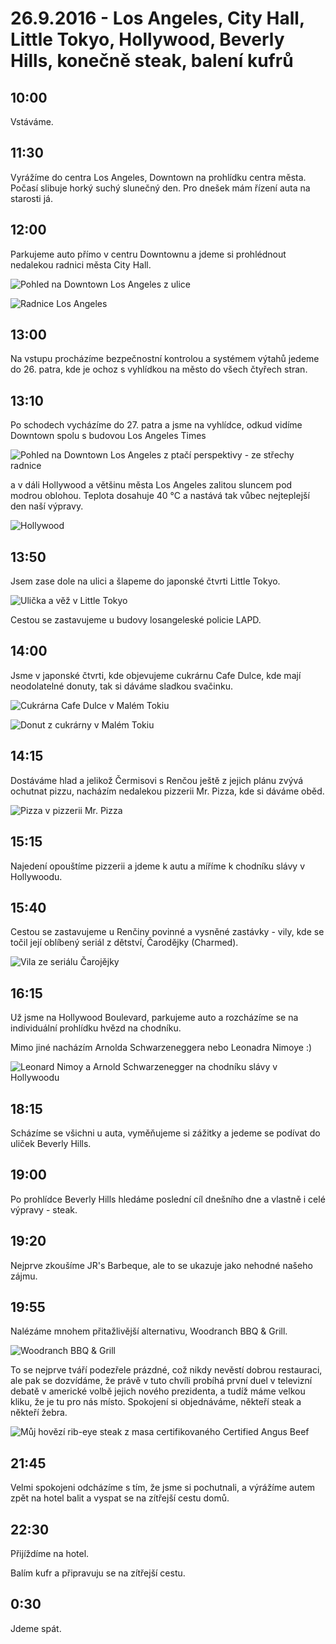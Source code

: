 # 26.9.2016 - Los Angeles, City Hall, Little Tokyo, Hollywood, Beverly Hills, konečně steak, balení kufrů

## 10:00

Vstáváme.

## 11:30

Vyrážíme do centra Los Angeles, Downtown na prohlídku centra města. Počasí slibuje horký suchý slunečný den. Pro dnešek mám řízení auta na starosti já.

## 12:00

Parkujeme auto přímo v centru Downtownu a jdeme si prohlédnout nedalekou radnici města City Hall.

![Pohled na Downtown Los Angeles z ulice](images/20160926/20160926_123038.jpg)

![Radnice Los Angeles](images/20160926/20160926_123207.jpg)

## 13:00

Na vstupu procházíme bezpečnostní kontrolou a systémem výtahů jedeme do 26. patra, kde je ochoz s vyhlídkou na město do všech čtyřech stran.

## 13:10

Po schodech vycházíme do 27. patra a jsme na vyhlídce, odkud vidíme Downtown spolu s budovou Los Angeles Times

![Pohled na Downtown Los Angeles z ptačí perspektivy - ze střechy radnice](images/20160926/DSC_3177-DSC_3179.jpg)

 a v dáli Hollywood a většinu města Los Angeles zalitou sluncem pod modrou oblohou. Teplota dosahuje 40 °C a nastává tak vůbec nejteplejší den naší výpravy.
 
 ![Hollywood](images/20160926/DSC_3172-DSC_3176.jpg)

## 13:50

Jsem zase dole na ulici a šlapeme do japonské čtvrti Little Tokyo.

![Ulička a věž v Little Tokyo](images/20160926/20160926_141548.jpg)

Cestou se zastavujeme u budovy losangeleské policie LAPD.

## 14:00

Jsme v japonské čtvrti, kde objevujeme cukrárnu Cafe Dulce, kde mají neodolatelné donuty, tak si dáváme sladkou svačinku.

![Cukrárna Cafe Dulce v Malém Tokiu](images/20160926/20160926_140700.jpg)

![Donut z cukrárny v Malém Tokiu](images/20160926/20160926_140820.jpg)

## 14:15

Dostáváme hlad a jelikož Čermisovi s Renčou ještě z jejich plánu zvývá ochutnat pizzu, nacházím nedalekou pizzerii Mr. Pizza, kde si dáváme oběd.

![Pizza v pizzerii Mr. Pizza](images/20160926/20160926_143447.jpg)

## 15:15

Najedení opouštíme pizzerii a jdeme k autu a míříme k chodníku slávy v Hollywoodu.

## 15:40

Cestou se zastavujeme u Renčiny povinné a vysněné zastávky - vily, kde se točil její oblíbený seriál z dětství, Čarodějky (Charmed).

![Vila ze seriálu Čarojějky](images/20160926/20160926_155241.jpg)

## 16:15

Už jsme na Hollywood Boulevard, parkujeme auto a rozcházíme se na individuální prohlídku hvězd na chodníku.

Mimo jiné nacházím Arnolda Schwarzeneggera nebo Leonadra Nimoye :)

![Leonard Nimoy a Arnold Schwarzenegger na chodníku slávy v Hollywoodu](images/20160926/20160926_165709.jpg)

## 18:15

Scházíme se všichni u auta, vyměňujeme si zážitky a jedeme se podívat do uliček Beverly Hills.

## 19:00

Po prohlídce Beverly Hills hledáme poslední cíl dnešního dne a vlastně i celé výpravy - steak.

## 19:20

Nejprve zkoušíme JR's Barbeque, ale to se ukazuje jako nehodné našeho zájmu.

## 19:55

Nalézáme mnohem přitažlivější alternativu, Woodranch BBQ & Grill.

![Woodranch BBQ & Grill](images/20160926/20160926_200134.jpg)

To se nejprve tváří podezřele prázdné, což nikdy nevěstí dobrou restauraci, ale pak se dozvídáme, že právě v tuto chvíli probíhá první duel v televizní debatě v americké volbě jejich nového prezidenta, a tudíž máme velkou kliku, že je tu pro nás místo. Spokojení si objednáváme, někteří steak a někteří žebra.

![Můj hovězí rib-eye steak z masa certifikovaného Certified Angus Beef](images/20160926/20160926_204119.jpg)

## 21:45

Velmi spokojeni odcházíme s tím, že jsme si pochutnali, a výrážíme autem zpět na hotel balit a vyspat se na zítřejší cestu domů.

## 22:30

Přijíždíme na hotel.

Balím kufr a připravuju se na zítřejší cestu.

## 0:30

Jdeme spát.
